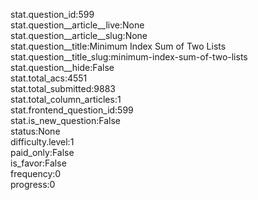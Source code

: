 stat.question_id:599  
stat.question__article__live:None  
stat.question__article__slug:None  
stat.question__title:Minimum Index Sum of Two Lists  
stat.question__title_slug:minimum-index-sum-of-two-lists  
stat.question__hide:False  
stat.total_acs:4551  
stat.total_submitted:9883  
stat.total_column_articles:1  
stat.frontend_question_id:599  
stat.is_new_question:False  
status:None  
difficulty.level:1  
paid_only:False  
is_favor:False  
frequency:0  
progress:0  
